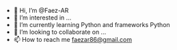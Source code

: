 - 👋 Hi, I’m @Faez-AR
- 👀 I’m interested in ...
- 🌱 I’m currently learning Python and frameworks Python 
- 💞️ I’m looking to collaborate on ...
- 📫 How to reach me faezar86@gmail.com

<!---
Faez-AR/Faez-AR is a ✨ special ✨ repository because its `README.md` (this file) appears on your GitHub profile.
You can click the Preview link to take a look at your changes.
--->
